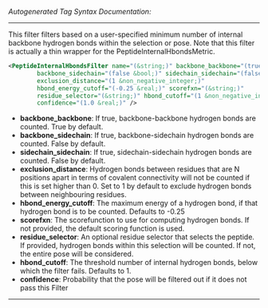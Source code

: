 <!-- THIS IS AN AUTOGENERATED FILE: Don't edit it directly, instead change the schema definition in the code itself. -->

_Autogenerated Tag Syntax Documentation:_

---
This filter filters based on a user-specified minimum number of internal backbone hydrogen bonds within the selection or pose.  Note that this filter is actually a thin wrapper for the PeptideInternalHbondsMetric.

```xml
<PeptideInternalHbondsFilter name="(&string;)" backbone_backbone="(true &bool;)"
        backbone_sidechain="(false &bool;)" sidechain_sidechain="(false &bool;)"
        exclusion_distance="(1 &non_negative_integer;)"
        hbond_energy_cutoff="(-0.25 &real;)" scorefxn="(&string;)"
        residue_selector="(&string;)" hbond_cutoff="(1 &non_negative_integer;)"
        confidence="(1.0 &real;)" />
```

-   **backbone_backbone**: If true, backbone-backbone hydrogen bonds are counted.  True by default.
-   **backbone_sidechain**: If true, backbone-sidechain hydrogen bonds are counted.  False by default.
-   **sidechain_sidechain**: If true, sidechain-sidechain hydrogen bonds are counted.  False by default.
-   **exclusion_distance**: Hydrogen bonds between residues that are N positions apart in terms of covalent connectivity will not be counted if this is set higher than 0.  Set to 1 by default to exclude hydrogen bonds between neighbouring residues.
-   **hbond_energy_cutoff**: The maximum energy of a hydrogen bond, if that hydrogen bond is to be counted.  Defaults to -0.25
-   **scorefxn**: The scorefunction to use for computing hydrogen bonds.  If not provided, the default scoring function is used.
-   **residue_selector**: An optional residue selector that selects the peptide.  If provided, hydrogen bonds within this selection will be counted.  If not, the entire pose will be considered.
-   **hbond_cutoff**: The threshold number of internal hydrogen bonds, below which the filter fails.  Defaults to 1.
-   **confidence**: Probability that the pose will be filtered out if it does not pass this Filter

---
